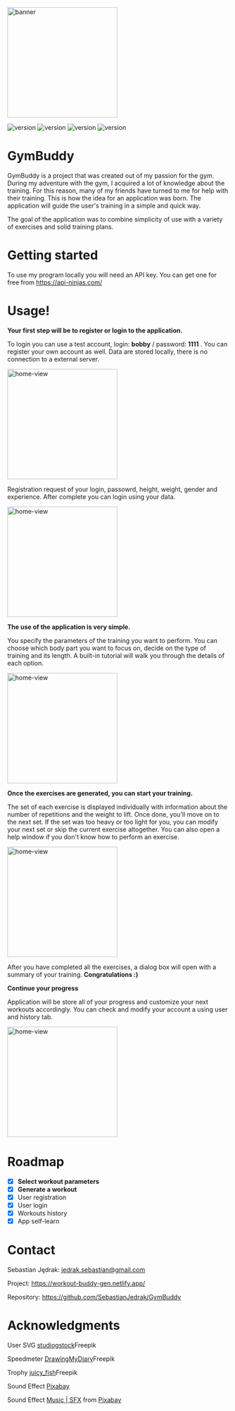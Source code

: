 <img src="https://user-images.githubusercontent.com/115486676/223082952-72bfc490-4777-4d18-bcfa-dd598be2901e.svg" alt="banner" height="250px" />

<br/>

![version](https://img.shields.io/github/last-commit/SebastianJedrak/GymBuddy)
![version](https://img.shields.io/github/release-date/SebastianJedrak/GymBuddy)
![version](https://img.shields.io/github/v/release/SebastianJedrak/GymBuddy?include_prereleases)
![version](https://img.shields.io/github/languages/top/SebastianJedrak/GymBuddy)


# GymBuddy

GymBuddy is a project that was created out of my passion for the gym. During my adventure with the gym, I acquired a lot of knowledge about the training. 
For this reason, many of my friends have turned to me for help with their training. This is how the idea for an application was born. The application will guide the user's training in a simple and quick way.

The goal of the application was to combine simplicity of use with a variety of exercises and solid training plans. 

# Getting started

To use my program locally you will need an API key. You can get one for free from https://api-ninjas.com/

# Usage!


<b>Your first step will be to register or login to the application.</b>

To login you can use a test account, login: <b>bobby</b> / password: <b>1111</b> . You can register your own account as well. Data are stored locally, there is no connection to a external server.


<img src="https://user-images.githubusercontent.com/115486676/227557338-03a516d0-4cf2-413f-90d3-9d02a1f49223.png" alt="home-view" width="250px" />

Registration request of your login, passowrd, height, weight, gender and experience. After complete you can login using your data.

<img src="https://user-images.githubusercontent.com/115486676/227557577-de2f35c2-20b5-4e03-ae67-a01f608658b7.png" alt="home-view" width="250px" />

<b>The use of the application is very simple.</b>

You specify the parameters of the training you want to perform. You can choose which body part you want to focus on, decide on the type of training and its length. A built-in tutorial will walk you through the details of each option.

<img src="https://user-images.githubusercontent.com/115486676/223096576-03c93f7d-48d9-4c4b-8b31-bef89e8d3d21.png" alt="home-view" width="250px" />

<b>Once the exercises are generated, you can start your training.</b>

The set of each exercise is displayed individually with information about the number of repetitions and the weight to lift. Once done, you'll move on to the next set. If the set was too heavy or too light for you, you can modify your next set or skip the current exercise altogether. You can also open a help window if you don't know how to perform an exercise.

<img src="https://user-images.githubusercontent.com/115486676/223098174-70fc9711-82e2-43d1-ab5f-f874fbf56504.png" alt="home-view" width="250px" />

After you have completed all the exercises, a dialog box will open with a summary of your training. <b>Congratulations :)</b>

<b>Continue your progress</b>

Application will be store all of your progress and customize your next workouts accordingly. You can check and modify your account a using user and history tab.

<img src="https://user-images.githubusercontent.com/115486676/227558440-a9da8079-a7ae-4ac7-b6f3-af0321198620.png" alt="home-view" width="250px" />

# Roadmap
- [X] <b>Select workout parameters</b>
- [X] <b>Generate a workout</b>
- [X] User registration
- [X] User login
- [X] Workouts history
- [X] App self-learn

# Contact

Sebastian Jędrak: jedrak.sebastian@gmail.com

Project: https://workout-buddy-gen.netlify.app/ 

Repository: https://github.com/SebastianJedrak/GymBuddy

# Acknowledgments

User SVG
<a href="https://pl.freepik.com/darmowe-wektory/znajdz-osobe-do-pracy_8063764.htm#query=user&position=6&from_view=search&track=aitestb">studiogstock</a>Freepik

Speedmeter
<a href="https://pl.freepik.com/darmowe-wektory/zestaw-predkosciomierza-odosobniony_14877893.htm#query=speedmeter&position=4&from_view=search&track=aitestb"> DrawingMyDiary</a>Freepik

Trophy
<a href="https://pl.freepik.com/darmowe-wektory/trofeum_34295225.htm#query=cup&position=0&from_view=search&track=sph">juicy_fish</a>Freepik

Sound Effect 
<a href="https://pixabay.com/sound-effects/?utm_source=link-attribution&amp;utm_medium=referral&amp;utm_campaign=music&amp;utm_content=6185">Pixabay</a>

Sound Effect 
<a href="https://pixabay.com/users/universfield-28281460/?utm_source=link-attribution&amp;utm_medium=referral&amp;utm_campaign=music&amp;utm_content=126517">Music | SFX</a> from <a href="https://pixabay.com//?utm_source=link-attribution&amp;utm_medium=referral&amp;utm_campaign=music&amp;utm_content=126517">Pixabay</a>
